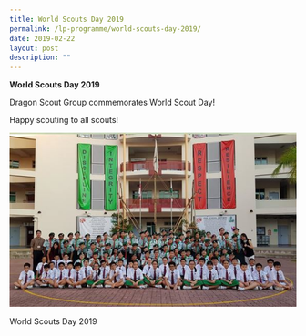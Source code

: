 ```yaml
---
title: World Scouts Day 2019
permalink: /lp-programme/world-scouts-day-2019/
date: 2019-02-22
layout: post
description: ""
---
```

**World Scouts Day 2019**

Dragon Scout Group commemorates World Scout Day!

Happy scouting to all scouts!

![World Scouts Day 2019](/images/World-Scouts-Day-2019.jpeg)

World Scouts Day 2019
